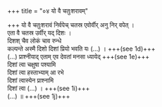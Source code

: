 +++
title = "०४ यो वै चतुःशरावम्"

+++
यो वै चतुःशरावं निर्वपेच् चतस्र एवोर्वीर् अनु निर् वपेत् ।  
एता वै चतस्र उर्वीर् यद् दिशः ।  
दिशश् चैव लोकं चाव रुन्धे  
कल्पन्ते अस्मै दिशो दिशां प्रियो भवति यः (…) । +++(see 1d)+++  
(…) प्राश्नीयाद् एताम् एव देवतां मनसा ध्यायेद् +++(see 1e)+++  
दिशां त्वा चक्षुषा पश्यामि  
दिशां त्वा हस्ताभ्याम् आ रभे  
दिशां त्वास्येन प्राश्नामि  
दिशां त्वा (…) । +++(see 1i)+++  
(…) ॥ +++(see 1j)+++